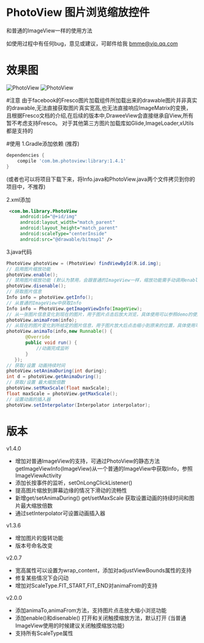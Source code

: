 # PhotoView 图片浏览缩放控件

和普通的ImageView一样的使用方法

如使用过程中有任何bug，意见或建议，可邮件给我 bmme@vip.qq.com

# 效果图
![PhotoView](./demo2.gif) ![PhotoView](./demo1.gif)

#注意
由于facebook的Fresco图片加载组件所加载出来的drawable图片并非真实的drawable,无法直接获取图片真实宽高,也无法直接响应ImageMatrix的变换，
且根据Fresco文档的介绍,在后续的版本中,DraweeView会直接继承自View,所有暂不考虑支持Fresco。
对于其他第三方图片加载库如Glide,ImageLoader,xUtils都是支持的

#使用
1.Gradle添加依赖 (推荐)
```gradle
dependencies {
    compile 'com.bm.photoview:library:1.4.1'
}
```
(或者也可以将项目下载下来，将Info.java和PhotoView.java两个文件拷贝到你的项目中，不推荐)

2.xml添加
```xml
 <com.bm.library.PhotoView
     android:id="@+id/img"
     android:layout_width="match_parent"
     android:layout_height="match_parent"
     android:scaleType="centerInside"
     android:src="@drawable/bitmap1" />
```

3.java代码
```java
PhotoView photoView = (PhotoView) findViewById(R.id.img);
// 启用图片缩放功能
photoView.enable();
// 禁用图片缩放功能 (默认为禁用，会跟普通的ImageView一样，缩放功能需手动调用enable()启用)
photoView.disenable();
// 获取图片信息
Info info = photoView.getInfo();
// 从普通的ImageView中获取Info
Info info = PhotoView.getImageViewInfo(ImageView);
// 从一张图片信息变化到现在的图片，用于图片点击后放大浏览，具体使用可以参照demo的使用
photoView.animaFrom(info);
// 从现在的图片变化到所给定的图片信息，用于图片放大后点击缩小到原来的位置，具体使用可以参照demo的使用
photoView.animaTo(info,new Runnable() {
       @Override
       public void run() {
           //动画完成监听
       }
   });
// 获取/设置 动画持续时间
photoView.setAnimaDuring(int during);
int d = photoView.getAnimaDuring();
// 获取/设置 最大缩放倍数
photoView.setMaxScale(float maxScale);
float maxScale = photoView.getMaxScale();
// 设置动画的插入器
photoView.setInterpolator(Interpolator interpolator);
```

# 版本

v1.4.0
   * 增加对普通ImageView的支持，可通过PhotoView的静态方法getImageViewInfo(ImageView)从一个普通的ImageView中获取Info，参照ImageViewActivity
   * 添加长按事件的监听，setOnLongClickListener()
   * 提高图片缩放到屏幕边缘的情况下滑动的流畅性
   * 新增get/setAnimaDuring() get/setMaxScale 获取设置动画的持续时间和图片最大缩放倍数
   * 通过setInterpolator可设置动画插入器
   
v1.3.6
   * 增加图片的旋转功能
   * 版本号命名改变

v2.0.7
   * 宽高属性可以设置为wrap_content，添加对adjustViewBounds属性的支持
   * 修复某些情况下会闪动
   * 增加对ScaleType.FIT_START,FIT_END对animaFrom的支持

v2.0.0  
   * 添加animaTo,animaFrom方法，支持图片点击放大缩小浏览功能
   * 添加enable()和disenable() 打开和关闭触摸缩放方法，默认打开 (当普通ImageView使用的时候建议关闭触摸缩放功能)
   * 支持所有ScaleType属性
